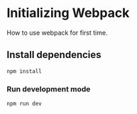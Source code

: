 # Initializing Webpack

How to use webpack for first time.

## Install dependencies
```
npm install
```

### Run development mode

```
npm run dev 
```
